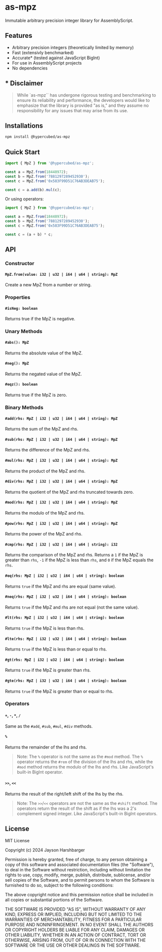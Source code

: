 # as-mpz

Immutable arbitrary precision integer library for AssemblyScript.

## Features

- Arbitrary precision integers (theoretically limited by memory)
- Fast (extensivly benchmarked)
- Accurate\* (tested against JavaScript BigInt)
- For use in AssemblyScript projects
- No dependencies

## \* Disclaimer

> While `as-mpz`` has undergone rigorous testing and benchmarking to ensure its reliability and performance, the developers would like to emphasize that the library is provided "as is," and they assume no responsibility for any issues that may arise from its use.

## Installations

```sh
npm install @hypercubed/as-mpz
```

## Quick Start

```ts
import { MpZ } from '@hypercubed/as-mpz';

const a = MpZ.from(18448972);
const b = MpZ.from('7881297289452930');
const c = MpZ.from('0x583F99D51C76AB3DEAB75');

const c = a.add(b).mul(c);
```

Or using operators:

```ts
import { MpZ } from '@hypercubed/as-mpz';

const a = MpZ.from(18448972);
const b = MpZ.from('7881297289452930');
const c = MpZ.from('0x583F99D51C76AB3DEAB75');

const c = (a + b) * c;
```

## API

### Constructor

#### `MpZ.from(value: i32 | u32 | i64 | u64 | string): MpZ`

Create a new MpZ from a number or string.

### Properties

#### `#isNeg: boolean`

Returns true if the MpZ is negative.

### Unary Methods

#### `#abs(): MpZ`

Returns the absolute value of the MpZ.

#### `#neg(): MpZ`

Returns the negated value of the MpZ.

#### `#eqz(): boolean`

Returns true if the MpZ is zero.

### Binary Methods

#### `#add(rhs: MpZ | i32 | u32 | i64 | u64 | string): MpZ`

Returns the sum of the MpZ and rhs.

#### `#sub(rhs: MpZ | i32 | u32 | i64 | u64 | string): MpZ`

Returns the difference of the MpZ and rhs.

#### `#mul(rhs: MpZ | i32 | u32 | i64 | u64 | string): MpZ`

Returns the product of the MpZ and rhs.

#### `#div(rhs: MpZ | i32 | u32 | i64 | u64 | string): MpZ`

Returns the quotient of the MpZ and rhs truncated towards zero.

#### `#mod(rhs: MpZ | i32 | u32 | i64 | u64 | string): MpZ`

Returns the modulo of the MpZ and rhs.

#### `#pow(rhs: MpZ | i32 | u32 | i64 | u64 | string): MpZ`

Returns the power of the MpZ and rhs.

#### `#cmp(rhs: MpZ | i32 | u32 | i64 | u64 | string): i32`

Returns the comparison of the MpZ and rhs. Returns a `1` if the MpZ is greater than `rhs`, `-1` if the MpZ is less than `rhs`, and `0` if the MpZ equals the `rhs`.

#### `#eq(rhs: MpZ | i32 | u32 | i64 | u64 | string): boolean`

Returns `true` if the MpZ and rhs are equal (same value).

#### `#neq(rhs: MpZ | i32 | u32 | i64 | u64 | string): boolean`

Returns `true` if the MpZ and rhs are not equal (not the same value).

#### `#lt(rhs: MpZ | i32 | u32 | i64 | u64 | string): boolean`

Returns `true` if the MpZ is less than rhs.

#### `#lte(rhs: MpZ | i32 | u32 | i64 | u64 | string): boolean`

Returns `true` if the MpZ is less than or equal to rhs.

#### `#gt(rhs: MpZ | i32 | u32 | i64 | u64 | string): boolean`

Returns `true` if the MpZ is greater than rhs.

#### `#gte(rhs: MpZ | i32 | u32 | i64 | u64 | string): boolean`

Returns `true` if the MpZ is greater than or equal to rhs.

### Operators

#### `+`, `-`, `*`, `/`

Same as the `#add`, `#sub`, `#mul`, `#div` methods.

#### `%`

Returns the remainder of the lhs and rhs.

> Note: The `%` operator is not the same as the `#mod` method. The `%` operator returns the `#rem` of the division of the lhs and rhs, while the `#mod` method returns the modulo of the lhs and rhs. Like JavaScript's built-in BigInt operator.

#### `>>`, `<<`

Returns the result of the right/left shift of the lhs by the rhs.

> Note: The `>>`/`<<` operators are not the same as the `#shift` method. The operators return the result of the shift as if the lhs was a 2's complement signed integer. Like JavaScript's built-in BigInt operators.

## License

MIT License

Copyright (c) 2024 Jayson Harshbarger

Permission is hereby granted, free of charge, to any person obtaining a copy of this software and associated documentation files (the "Software"), to deal in the Software without restriction, including without limitation the rights to use, copy, modify, merge, publish, distribute, sublicense, and/or sell copies of the Software, and to permit persons to whom the Software is furnished to do so, subject to the following conditions:

The above copyright notice and this permission notice shall be included in all copies or substantial portions of the Software.

THE SOFTWARE IS PROVIDED "AS IS", WITHOUT WARRANTY OF ANY KIND, EXPRESS OR IMPLIED, INCLUDING BUT NOT LIMITED TO THE WARRANTIES OF MERCHANTABILITY, FITNESS FOR A PARTICULAR PURPOSE AND NONINFRINGEMENT. IN NO EVENT SHALL THE AUTHORS OR COPYRIGHT HOLDERS BE LIABLE FOR ANY CLAIM, DAMAGES OR OTHER LIABILITY, WHETHER IN AN ACTION OF CONTRACT, TORT OR OTHERWISE, ARISING FROM, OUT OF OR IN CONNECTION WITH THE SOFTWARE OR THE USE OR OTHER DEALINGS IN THE SOFTWARE.

